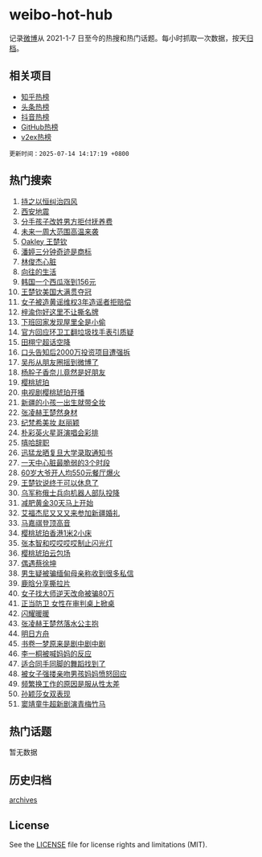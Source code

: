 # weibo-hot-hub

记录[微博](https://www.weibo.com)从 2021-1-7 日至今的热搜和热门话题。每小时抓取一次数据，按天[归档](archives)。

## 相关项目

- [知乎热榜](https://github.com/lonnyzhang423/zhihu-hot-hub)
- [头条热榜](https://github.com/lonnyzhang423/toutiao-hot-hub)
- [抖音热榜](https://github.com/lonnyzhang423/douyin-hot-hub)
- [GitHub热榜](https://github.com/lonnyzhang423/github-hot-hub)
- [v2ex热榜](https://github.com/lonnyzhang423/v2ex-hot-hub)


`更新时间：2025-07-14 14:17:19 +0800`

## 热门搜索

1. [持之以恒纠治四风](https://m.weibo.cn/search?containerid=100103type%3D1%26t%3D10%26q%3D%23%E6%8C%81%E4%B9%8B%E4%BB%A5%E6%81%92%E7%BA%A0%E6%B2%BB%E5%9B%9B%E9%A3%8E%23&stream_entry_id=51&isnewpage=1&extparam=seat%3D1%26c_type%3D51%26q%3D%2523%25E6%258C%2581%25E4%25B9%258B%25E4%25BB%25A5%25E6%2581%2592%25E7%25BA%25A0%25E6%25B2%25BB%25E5%259B%259B%25E9%25A3%258E%2523%26cate%3D10103%26pos%3D0%26dgr%3D0%26filter_type%3Drealtimehot%26stream_entry_id%3D51%26display_time%3D1752473837%26pre_seqid%3D17524738376410055565)
1. [西安地震](https://m.weibo.cn/search?containerid=100103type%3D1%26t%3D10%26q%3D%E8%A5%BF%E5%AE%89%E5%9C%B0%E9%9C%87&stream_entry_id=31&isnewpage=1&extparam=seat%3D1%26c_type%3D31%26cate%3D5001%26realpos%3D1%26flag%3D2%26dgr%3D0%26lcate%3D5001%26filter_type%3Drealtimehot%26pos%3D0%26stream_entry_id%3D31%26band_rank%3D1%26q%3D%25E8%25A5%25BF%25E5%25AE%2589%25E5%259C%25B0%25E9%259C%2587%26display_time%3D1752473837%26pre_seqid%3D17524738376410055565)
1. [分手孩子改姓男方拒付抚养费](https://m.weibo.cn/search?containerid=100103type%3D1%26t%3D10%26q%3D%23%E5%88%86%E6%89%8B%E5%AD%A9%E5%AD%90%E6%94%B9%E5%A7%93%E7%94%B7%E6%96%B9%E6%8B%92%E4%BB%98%E6%8A%9A%E5%85%BB%E8%B4%B9%23&stream_entry_id=31&isnewpage=1&extparam=seat%3D1%26c_type%3D31%26cate%3D5001%26realpos%3D2%26flag%3D1%26dgr%3D0%26lcate%3D5001%26filter_type%3Drealtimehot%26pos%3D1%26stream_entry_id%3D31%26band_rank%3D2%26q%3D%2523%25E5%2588%2586%25E6%2589%258B%25E5%25AD%25A9%25E5%25AD%2590%25E6%2594%25B9%25E5%25A7%2593%25E7%2594%25B7%25E6%2596%25B9%25E6%258B%2592%25E4%25BB%2598%25E6%258A%259A%25E5%2585%25BB%25E8%25B4%25B9%2523%26display_time%3D1752473837%26pre_seqid%3D17524738376410055565)
1. [未来一周大范围高温来袭](https://m.weibo.cn/search?containerid=100103type%3D1%26t%3D10%26q%3D%23%E6%9C%AA%E6%9D%A5%E4%B8%80%E5%91%A8%E5%A4%A7%E8%8C%83%E5%9B%B4%E9%AB%98%E6%B8%A9%E6%9D%A5%E8%A2%AD%23&stream_entry_id=31&isnewpage=1&extparam=seat%3D1%26c_type%3D31%26cate%3D5001%26realpos%3D3%26flag%3D0%26dgr%3D0%26lcate%3D5001%26filter_type%3Drealtimehot%26pos%3D2%26stream_entry_id%3D31%26band_rank%3D3%26q%3D%2523%25E6%259C%25AA%25E6%259D%25A5%25E4%25B8%2580%25E5%2591%25A8%25E5%25A4%25A7%25E8%258C%2583%25E5%259B%25B4%25E9%25AB%2598%25E6%25B8%25A9%25E6%259D%25A5%25E8%25A2%25AD%2523%26display_time%3D1752473837%26pre_seqid%3D17524738376410055565)
1. [Oakley 王楚钦](https://m.weibo.cn/search?containerid=100103type%3D1%26t%3D10%26q%3DOakley+%E7%8E%8B%E6%A5%9A%E9%92%A6&stream_entry_id=31&isnewpage=1&extparam=seat%3D1%26c_type%3D31%26cate%3D5001%26realpos%3D4%26flag%3D1%26dgr%3D0%26lcate%3D5001%26filter_type%3Drealtimehot%26pos%3D3%26stream_entry_id%3D31%26band_rank%3D4%26q%3DOakley%2520%25E7%258E%258B%25E6%25A5%259A%25E9%2592%25A6%26display_time%3D1752473837%26pre_seqid%3D17524738376410055565)
1. [潘婷三分钟奇迹是商标](https://m.weibo.cn/search?containerid=100103type%3D1%26t%3D10%26q%3D%23%E6%BD%98%E5%A9%B7%E4%B8%89%E5%88%86%E9%92%9F%E5%A5%87%E8%BF%B9%E6%98%AF%E5%95%86%E6%A0%87%23&stream_entry_id=31&isnewpage=1&extparam=seat%3D1%26c_type%3D31%26cate%3D5001%26realpos%3D5%26flag%3D0%26dgr%3D0%26lcate%3D5001%26filter_type%3Drealtimehot%26pos%3D4%26stream_entry_id%3D31%26band_rank%3D5%26q%3D%2523%25E6%25BD%2598%25E5%25A9%25B7%25E4%25B8%2589%25E5%2588%2586%25E9%2592%259F%25E5%25A5%2587%25E8%25BF%25B9%25E6%2598%25AF%25E5%2595%2586%25E6%25A0%2587%2523%26display_time%3D1752473837%26pre_seqid%3D17524738376410055565)
1. [林俊杰心脏](https://m.weibo.cn/search?containerid=100103type%3D1%26t%3D10%26q%3D%E6%9E%97%E4%BF%8A%E6%9D%B0%E5%BF%83%E8%84%8F&stream_entry_id=31&isnewpage=1&extparam=seat%3D1%26c_type%3D31%26cate%3D5001%26realpos%3D6%26flag%3D16%26dgr%3D0%26lcate%3D5001%26filter_type%3Drealtimehot%26pos%3D5%26stream_entry_id%3D31%26band_rank%3D6%26q%3D%25E6%259E%2597%25E4%25BF%258A%25E6%259D%25B0%25E5%25BF%2583%25E8%2584%258F%26display_time%3D1752473837%26pre_seqid%3D17524738376410055565)
1. [向往的生活](https://m.weibo.cn/search?containerid=100103type%3D1%26t%3D10%26q%3D%E5%90%91%E5%BE%80%E7%9A%84%E7%94%9F%E6%B4%BB&stream_entry_id=31&isnewpage=1&extparam=seat%3D1%26c_type%3D31%26cate%3D5001%26realpos%3D7%26flag%3D1%26dgr%3D0%26lcate%3D5001%26filter_type%3Drealtimehot%26pos%3D6%26stream_entry_id%3D31%26band_rank%3D7%26q%3D%25E5%2590%2591%25E5%25BE%2580%25E7%259A%2584%25E7%2594%259F%25E6%25B4%25BB%26display_time%3D1752473837%26pre_seqid%3D17524738376410055565)
1. [韩国一个西瓜涨到156元](https://m.weibo.cn/search?containerid=100103type%3D1%26t%3D10%26q%3D%23%E9%9F%A9%E5%9B%BD%E4%B8%80%E4%B8%AA%E8%A5%BF%E7%93%9C%E6%B6%A8%E5%88%B0156%E5%85%83%23&stream_entry_id=31&isnewpage=1&extparam=seat%3D1%26c_type%3D31%26cate%3D5001%26realpos%3D8%26flag%3D1%26dgr%3D0%26lcate%3D5001%26filter_type%3Drealtimehot%26pos%3D7%26stream_entry_id%3D31%26band_rank%3D8%26q%3D%2523%25E9%259F%25A9%25E5%259B%25BD%25E4%25B8%2580%25E4%25B8%25AA%25E8%25A5%25BF%25E7%2593%259C%25E6%25B6%25A8%25E5%2588%25B0156%25E5%2585%2583%2523%26display_time%3D1752473837%26pre_seqid%3D17524738376410055565)
1. [王楚钦美国大满贯夺冠](https://m.weibo.cn/search?containerid=100103type%3D1%26t%3D10%26q%3D%23%E7%8E%8B%E6%A5%9A%E9%92%A6%E7%BE%8E%E5%9B%BD%E5%A4%A7%E6%BB%A1%E8%B4%AF%E5%A4%BA%E5%86%A0%23&stream_entry_id=31&isnewpage=1&extparam=seat%3D1%26c_type%3D31%26cate%3D5001%26realpos%3D9%26flag%3D0%26dgr%3D0%26lcate%3D5001%26filter_type%3Drealtimehot%26pos%3D8%26stream_entry_id%3D31%26band_rank%3D9%26q%3D%2523%25E7%258E%258B%25E6%25A5%259A%25E9%2592%25A6%25E7%25BE%258E%25E5%259B%25BD%25E5%25A4%25A7%25E6%25BB%25A1%25E8%25B4%25AF%25E5%25A4%25BA%25E5%2586%25A0%2523%26display_time%3D1752473837%26pre_seqid%3D17524738376410055565)
1. [女子被造黄谣维权3年造谣者拒赔偿](https://m.weibo.cn/search?containerid=100103type%3D1%26t%3D10%26q%3D%23%E5%A5%B3%E5%AD%90%E8%A2%AB%E9%80%A0%E9%BB%84%E8%B0%A3%E7%BB%B4%E6%9D%833%E5%B9%B4%E9%80%A0%E8%B0%A3%E8%80%85%E6%8B%92%E8%B5%94%E5%81%BF%23&stream_entry_id=31&isnewpage=1&extparam=seat%3D1%26c_type%3D31%26cate%3D5001%26realpos%3D10%26flag%3D1%26dgr%3D0%26lcate%3D5001%26filter_type%3Drealtimehot%26pos%3D9%26stream_entry_id%3D31%26band_rank%3D10%26q%3D%2523%25E5%25A5%25B3%25E5%25AD%2590%25E8%25A2%25AB%25E9%2580%25A0%25E9%25BB%2584%25E8%25B0%25A3%25E7%25BB%25B4%25E6%259D%25833%25E5%25B9%25B4%25E9%2580%25A0%25E8%25B0%25A3%25E8%2580%2585%25E6%258B%2592%25E8%25B5%2594%25E5%2581%25BF%2523%26display_time%3D1752473837%26pre_seqid%3D17524738376410055565)
1. [梓渝你好这里不让撕名牌](https://m.weibo.cn/search?containerid=100103type%3D1%26t%3D10%26q%3D%E6%A2%93%E6%B8%9D%E4%BD%A0%E5%A5%BD%E8%BF%99%E9%87%8C%E4%B8%8D%E8%AE%A9%E6%92%95%E5%90%8D%E7%89%8C&stream_entry_id=31&isnewpage=1&extparam=seat%3D1%26c_type%3D31%26cate%3D5001%26realpos%3D11%26flag%3D1%26dgr%3D0%26lcate%3D5001%26filter_type%3Drealtimehot%26pos%3D10%26stream_entry_id%3D31%26band_rank%3D11%26q%3D%25E6%25A2%2593%25E6%25B8%259D%25E4%25BD%25A0%25E5%25A5%25BD%25E8%25BF%2599%25E9%2587%258C%25E4%25B8%258D%25E8%25AE%25A9%25E6%2592%2595%25E5%2590%258D%25E7%2589%258C%26display_time%3D1752473837%26pre_seqid%3D17524738376410055565)
1. [下班回家发现屋里全是小偷](https://m.weibo.cn/search?containerid=100103type%3D1%26t%3D10%26q%3D%E4%B8%8B%E7%8F%AD%E5%9B%9E%E5%AE%B6%E5%8F%91%E7%8E%B0%E5%B1%8B%E9%87%8C%E5%85%A8%E6%98%AF%E5%B0%8F%E5%81%B7&stream_entry_id=31&isnewpage=1&extparam=seat%3D1%26c_type%3D31%26cate%3D5001%26realpos%3D12%26flag%3D2%26dgr%3D0%26lcate%3D5001%26filter_type%3Drealtimehot%26pos%3D11%26stream_entry_id%3D31%26band_rank%3D12%26q%3D%25E4%25B8%258B%25E7%258F%25AD%25E5%259B%259E%25E5%25AE%25B6%25E5%258F%2591%25E7%258E%25B0%25E5%25B1%258B%25E9%2587%258C%25E5%2585%25A8%25E6%2598%25AF%25E5%25B0%258F%25E5%2581%25B7%26display_time%3D1752473837%26pre_seqid%3D17524738376410055565)
1. [官方回应环卫工翻垃圾找手表引质疑](https://m.weibo.cn/search?containerid=100103type%3D1%26t%3D10%26q%3D%23%E5%AE%98%E6%96%B9%E5%9B%9E%E5%BA%94%E7%8E%AF%E5%8D%AB%E5%B7%A5%E7%BF%BB%E5%9E%83%E5%9C%BE%E6%89%BE%E6%89%8B%E8%A1%A8%E5%BC%95%E8%B4%A8%E7%96%91%23&stream_entry_id=31&isnewpage=1&extparam=seat%3D1%26c_type%3D31%26cate%3D5001%26realpos%3D13%26flag%3D1%26dgr%3D0%26lcate%3D5001%26filter_type%3Drealtimehot%26pos%3D12%26stream_entry_id%3D31%26band_rank%3D13%26q%3D%2523%25E5%25AE%2598%25E6%2596%25B9%25E5%259B%259E%25E5%25BA%2594%25E7%258E%25AF%25E5%258D%25AB%25E5%25B7%25A5%25E7%25BF%25BB%25E5%259E%2583%25E5%259C%25BE%25E6%2589%25BE%25E6%2589%258B%25E8%25A1%25A8%25E5%25BC%2595%25E8%25B4%25A8%25E7%2596%2591%2523%26display_time%3D1752473837%26pre_seqid%3D17524738376410055565)
1. [田栩宁超话空降](https://m.weibo.cn/search?containerid=100103type%3D1%26t%3D10%26q%3D%23%E7%94%B0%E6%A0%A9%E5%AE%81%E8%B6%85%E8%AF%9D%E7%A9%BA%E9%99%8D%23&stream_entry_id=31&isnewpage=1&extparam=seat%3D1%26c_type%3D31%26cate%3D5001%26realpos%3D14%26flag%3D0%26dgr%3D0%26lcate%3D5001%26filter_type%3Drealtimehot%26pos%3D13%26stream_entry_id%3D31%26band_rank%3D14%26q%3D%2523%25E7%2594%25B0%25E6%25A0%25A9%25E5%25AE%2581%25E8%25B6%2585%25E8%25AF%259D%25E7%25A9%25BA%25E9%2599%258D%2523%26display_time%3D1752473837%26pre_seqid%3D17524738376410055565)
1. [口头告知后2000万投资项目遭强拆](https://m.weibo.cn/search?containerid=100103type%3D1%26t%3D10%26q%3D%23%E5%8F%A3%E5%A4%B4%E5%91%8A%E7%9F%A5%E5%90%8E2000%E4%B8%87%E6%8A%95%E8%B5%84%E9%A1%B9%E7%9B%AE%E9%81%AD%E5%BC%BA%E6%8B%86%23&stream_entry_id=31&isnewpage=1&extparam=seat%3D1%26c_type%3D31%26cate%3D5001%26realpos%3D15%26flag%3D1%26dgr%3D0%26lcate%3D5001%26filter_type%3Drealtimehot%26pos%3D14%26stream_entry_id%3D31%26band_rank%3D15%26q%3D%2523%25E5%258F%25A3%25E5%25A4%25B4%25E5%2591%258A%25E7%259F%25A5%25E5%2590%258E2000%25E4%25B8%2587%25E6%258A%2595%25E8%25B5%2584%25E9%25A1%25B9%25E7%259B%25AE%25E9%2581%25AD%25E5%25BC%25BA%25E6%258B%2586%2523%26display_time%3D1752473837%26pre_seqid%3D17524738376410055565)
1. [吴彤从朋友圈摇到微博了](https://m.weibo.cn/search?containerid=100103type%3D1%26t%3D10%26q%3D%E5%90%B4%E5%BD%A4%E4%BB%8E%E6%9C%8B%E5%8F%8B%E5%9C%88%E6%91%87%E5%88%B0%E5%BE%AE%E5%8D%9A%E4%BA%86&stream_entry_id=31&isnewpage=1&extparam=seat%3D1%26c_type%3D31%26cate%3D5001%26realpos%3D16%26flag%3D1%26dgr%3D0%26lcate%3D5001%26filter_type%3Drealtimehot%26pos%3D15%26stream_entry_id%3D31%26band_rank%3D16%26q%3D%25E5%2590%25B4%25E5%25BD%25A4%25E4%25BB%258E%25E6%259C%258B%25E5%258F%258B%25E5%259C%2588%25E6%2591%2587%25E5%2588%25B0%25E5%25BE%25AE%25E5%258D%259A%25E4%25BA%2586%26display_time%3D1752473837%26pre_seqid%3D17524738376410055565)
1. [杨肸子香奈儿竟然是好朋友](https://m.weibo.cn/search?containerid=100103type%3D1%26t%3D10%26q%3D%E6%9D%A8%E8%82%B8%E5%AD%90%E9%A6%99%E5%A5%88%E5%84%BF%E7%AB%9F%E7%84%B6%E6%98%AF%E5%A5%BD%E6%9C%8B%E5%8F%8B&stream_entry_id=31&isnewpage=1&extparam=seat%3D1%26c_type%3D31%26cate%3D5001%26realpos%3D17%26flag%3D0%26dgr%3D0%26lcate%3D5001%26filter_type%3Drealtimehot%26pos%3D16%26stream_entry_id%3D31%26band_rank%3D17%26q%3D%25E6%259D%25A8%25E8%2582%25B8%25E5%25AD%2590%25E9%25A6%2599%25E5%25A5%2588%25E5%2584%25BF%25E7%25AB%259F%25E7%2584%25B6%25E6%2598%25AF%25E5%25A5%25BD%25E6%259C%258B%25E5%258F%258B%26display_time%3D1752473837%26pre_seqid%3D17524738376410055565)
1. [樱桃琥珀](https://m.weibo.cn/search?containerid=100103type%3D1%26t%3D10%26q%3D%E6%A8%B1%E6%A1%83%E7%90%A5%E7%8F%80&stream_entry_id=31&isnewpage=1&extparam=seat%3D1%26c_type%3D31%26cate%3D5001%26realpos%3D18%26flag%3D0%26dgr%3D0%26lcate%3D5001%26filter_type%3Drealtimehot%26pos%3D17%26stream_entry_id%3D31%26band_rank%3D18%26q%3D%25E6%25A8%25B1%25E6%25A1%2583%25E7%2590%25A5%25E7%258F%2580%26display_time%3D1752473837%26pre_seqid%3D17524738376410055565)
1. [电视剧樱桃琥珀开播](https://m.weibo.cn/search?containerid=100103type%3D1%26t%3D10%26q%3D%23%E7%94%B5%E8%A7%86%E5%89%A7%E6%A8%B1%E6%A1%83%E7%90%A5%E7%8F%80%E5%BC%80%E6%92%AD%23&stream_entry_id=31&isnewpage=1&extparam=seat%3D1%26c_type%3D31%26cate%3D5001%26realpos%3D19%26flag%3D1%26dgr%3D0%26lcate%3D5001%26filter_type%3Drealtimehot%26pos%3D18%26stream_entry_id%3D31%26band_rank%3D19%26q%3D%2523%25E7%2594%25B5%25E8%25A7%2586%25E5%2589%25A7%25E6%25A8%25B1%25E6%25A1%2583%25E7%2590%25A5%25E7%258F%2580%25E5%25BC%2580%25E6%2592%25AD%2523%26display_time%3D1752473837%26pre_seqid%3D17524738376410055565)
1. [新疆的小孩一出生就带全妆](https://m.weibo.cn/search?containerid=100103type%3D1%26t%3D10%26q%3D%E6%96%B0%E7%96%86%E7%9A%84%E5%B0%8F%E5%AD%A9%E4%B8%80%E5%87%BA%E7%94%9F%E5%B0%B1%E5%B8%A6%E5%85%A8%E5%A6%86&stream_entry_id=31&isnewpage=1&extparam=seat%3D1%26c_type%3D31%26cate%3D5001%26realpos%3D20%26flag%3D0%26dgr%3D0%26lcate%3D5001%26filter_type%3Drealtimehot%26pos%3D19%26stream_entry_id%3D31%26band_rank%3D20%26q%3D%25E6%2596%25B0%25E7%2596%2586%25E7%259A%2584%25E5%25B0%258F%25E5%25AD%25A9%25E4%25B8%2580%25E5%2587%25BA%25E7%2594%259F%25E5%25B0%25B1%25E5%25B8%25A6%25E5%2585%25A8%25E5%25A6%2586%26display_time%3D1752473837%26pre_seqid%3D17524738376410055565)
1. [张凌赫王楚然身材](https://m.weibo.cn/search?containerid=100103type%3D1%26t%3D10%26q%3D%23%E5%BC%A0%E5%87%8C%E8%B5%AB%E7%8E%8B%E6%A5%9A%E7%84%B6%E8%BA%AB%E6%9D%90%23&stream_entry_id=31&isnewpage=1&extparam=seat%3D1%26c_type%3D31%26cate%3D5001%26realpos%3D21%26flag%3D1%26dgr%3D0%26lcate%3D5001%26filter_type%3Drealtimehot%26pos%3D20%26stream_entry_id%3D31%26band_rank%3D21%26q%3D%2523%25E5%25BC%25A0%25E5%2587%258C%25E8%25B5%25AB%25E7%258E%258B%25E6%25A5%259A%25E7%2584%25B6%25E8%25BA%25AB%25E6%259D%2590%2523%26display_time%3D1752473837%26pre_seqid%3D17524738376410055565)
1. [纪梵希美妆 赵丽颖](https://m.weibo.cn/search?containerid=100103type%3D1%26t%3D10%26q%3D%E7%BA%AA%E6%A2%B5%E5%B8%8C%E7%BE%8E%E5%A6%86+%E8%B5%B5%E4%B8%BD%E9%A2%96&stream_entry_id=31&isnewpage=1&extparam=seat%3D1%26c_type%3D31%26cate%3D5001%26realpos%3D22%26flag%3D0%26dgr%3D0%26lcate%3D5001%26filter_type%3Drealtimehot%26pos%3D21%26stream_entry_id%3D31%26band_rank%3D22%26q%3D%25E7%25BA%25AA%25E6%25A2%25B5%25E5%25B8%258C%25E7%25BE%258E%25E5%25A6%2586%2520%25E8%25B5%25B5%25E4%25B8%25BD%25E9%25A2%2596%26display_time%3D1752473837%26pre_seqid%3D17524738376410055565)
1. [朴彩英火星哥演唱会彩排](https://m.weibo.cn/search?containerid=100103type%3D1%26t%3D10%26q%3D%23%E6%9C%B4%E5%BD%A9%E8%8B%B1%E7%81%AB%E6%98%9F%E5%93%A5%E6%BC%94%E5%94%B1%E4%BC%9A%E5%BD%A9%E6%8E%92%23&stream_entry_id=31&isnewpage=1&extparam=seat%3D1%26c_type%3D31%26cate%3D5001%26realpos%3D23%26flag%3D1%26dgr%3D0%26lcate%3D5001%26filter_type%3Drealtimehot%26pos%3D22%26stream_entry_id%3D31%26band_rank%3D23%26q%3D%2523%25E6%259C%25B4%25E5%25BD%25A9%25E8%258B%25B1%25E7%2581%25AB%25E6%2598%259F%25E5%2593%25A5%25E6%25BC%2594%25E5%2594%25B1%25E4%25BC%259A%25E5%25BD%25A9%25E6%258E%2592%2523%26display_time%3D1752473837%26pre_seqid%3D17524738376410055565)
1. [嘻哈辞职](https://m.weibo.cn/search?containerid=100103type%3D1%26t%3D10%26q%3D%E5%98%BB%E5%93%88%E8%BE%9E%E8%81%8C&stream_entry_id=31&isnewpage=1&extparam=seat%3D1%26c_type%3D31%26cate%3D5001%26realpos%3D24%26flag%3D1%26dgr%3D0%26lcate%3D5001%26filter_type%3Drealtimehot%26pos%3D23%26stream_entry_id%3D31%26band_rank%3D24%26q%3D%25E5%2598%25BB%25E5%2593%2588%25E8%25BE%259E%25E8%2581%258C%26display_time%3D1752473837%26pre_seqid%3D17524738376410055565)
1. [迅猛龙晒复旦大学录取通知书](https://m.weibo.cn/search?containerid=100103type%3D1%26t%3D10%26q%3D%23%E8%BF%85%E7%8C%9B%E9%BE%99%E6%99%92%E5%A4%8D%E6%97%A6%E5%A4%A7%E5%AD%A6%E5%BD%95%E5%8F%96%E9%80%9A%E7%9F%A5%E4%B9%A6%23&stream_entry_id=31&isnewpage=1&extparam=seat%3D1%26c_type%3D31%26cate%3D5001%26realpos%3D25%26flag%3D0%26dgr%3D0%26lcate%3D5001%26filter_type%3Drealtimehot%26pos%3D24%26stream_entry_id%3D31%26band_rank%3D25%26q%3D%2523%25E8%25BF%2585%25E7%258C%259B%25E9%25BE%2599%25E6%2599%2592%25E5%25A4%258D%25E6%2597%25A6%25E5%25A4%25A7%25E5%25AD%25A6%25E5%25BD%2595%25E5%258F%2596%25E9%2580%259A%25E7%259F%25A5%25E4%25B9%25A6%2523%26display_time%3D1752473837%26pre_seqid%3D17524738376410055565)
1. [一天中心脏最脆弱的3个时段](https://m.weibo.cn/search?containerid=100103type%3D1%26t%3D10%26q%3D%23%E4%B8%80%E5%A4%A9%E4%B8%AD%E5%BF%83%E8%84%8F%E6%9C%80%E8%84%86%E5%BC%B1%E7%9A%843%E4%B8%AA%E6%97%B6%E6%AE%B5%23&stream_entry_id=31&isnewpage=1&extparam=seat%3D1%26c_type%3D31%26cate%3D5001%26realpos%3D26%26flag%3D0%26dgr%3D0%26lcate%3D5001%26filter_type%3Drealtimehot%26pos%3D25%26stream_entry_id%3D31%26band_rank%3D26%26q%3D%2523%25E4%25B8%2580%25E5%25A4%25A9%25E4%25B8%25AD%25E5%25BF%2583%25E8%2584%258F%25E6%259C%2580%25E8%2584%2586%25E5%25BC%25B1%25E7%259A%25843%25E4%25B8%25AA%25E6%2597%25B6%25E6%25AE%25B5%2523%26display_time%3D1752473837%26pre_seqid%3D17524738376410055565)
1. [60岁大爷开人均550元餐厅爆火](https://m.weibo.cn/search?containerid=100103type%3D1%26t%3D10%26q%3D%2360%E5%B2%81%E5%A4%A7%E7%88%B7%E5%BC%80%E4%BA%BA%E5%9D%87550%E5%85%83%E9%A4%90%E5%8E%85%E7%88%86%E7%81%AB%23&stream_entry_id=31&isnewpage=1&extparam=seat%3D1%26c_type%3D31%26cate%3D5001%26realpos%3D27%26flag%3D0%26dgr%3D0%26lcate%3D5001%26filter_type%3Drealtimehot%26pos%3D26%26stream_entry_id%3D31%26band_rank%3D27%26q%3D%252360%25E5%25B2%2581%25E5%25A4%25A7%25E7%2588%25B7%25E5%25BC%2580%25E4%25BA%25BA%25E5%259D%2587550%25E5%2585%2583%25E9%25A4%2590%25E5%258E%2585%25E7%2588%2586%25E7%2581%25AB%2523%26display_time%3D1752473837%26pre_seqid%3D17524738376410055565)
1. [王楚钦说终于可以休息了](https://m.weibo.cn/search?containerid=100103type%3D1%26t%3D10%26q%3D%23%E7%8E%8B%E6%A5%9A%E9%92%A6%E8%AF%B4%E7%BB%88%E4%BA%8E%E5%8F%AF%E4%BB%A5%E4%BC%91%E6%81%AF%E4%BA%86%23&stream_entry_id=31&isnewpage=1&extparam=seat%3D1%26c_type%3D31%26cate%3D5001%26realpos%3D28%26flag%3D1%26dgr%3D0%26lcate%3D5001%26filter_type%3Drealtimehot%26pos%3D27%26stream_entry_id%3D31%26band_rank%3D28%26q%3D%2523%25E7%258E%258B%25E6%25A5%259A%25E9%2592%25A6%25E8%25AF%25B4%25E7%25BB%2588%25E4%25BA%258E%25E5%258F%25AF%25E4%25BB%25A5%25E4%25BC%2591%25E6%2581%25AF%25E4%25BA%2586%2523%26display_time%3D1752473837%26pre_seqid%3D17524738376410055565)
1. [乌军称俄士兵向机器人部队投降](https://m.weibo.cn/search?containerid=100103type%3D1%26t%3D10%26q%3D%23%E4%B9%8C%E5%86%9B%E7%A7%B0%E4%BF%84%E5%A3%AB%E5%85%B5%E5%90%91%E6%9C%BA%E5%99%A8%E4%BA%BA%E9%83%A8%E9%98%9F%E6%8A%95%E9%99%8D%23&stream_entry_id=31&isnewpage=1&extparam=seat%3D1%26c_type%3D31%26cate%3D5001%26realpos%3D29%26flag%3D1%26dgr%3D0%26lcate%3D5001%26filter_type%3Drealtimehot%26pos%3D28%26stream_entry_id%3D31%26band_rank%3D29%26q%3D%2523%25E4%25B9%258C%25E5%2586%259B%25E7%25A7%25B0%25E4%25BF%2584%25E5%25A3%25AB%25E5%2585%25B5%25E5%2590%2591%25E6%259C%25BA%25E5%2599%25A8%25E4%25BA%25BA%25E9%2583%25A8%25E9%2598%259F%25E6%258A%2595%25E9%2599%258D%2523%26display_time%3D1752473837%26pre_seqid%3D17524738376410055565)
1. [减肥黄金30天马上开始](https://m.weibo.cn/search?containerid=100103type%3D1%26t%3D10%26q%3D%23%E5%87%8F%E8%82%A5%E9%BB%84%E9%87%9130%E5%A4%A9%E9%A9%AC%E4%B8%8A%E5%BC%80%E5%A7%8B%23&stream_entry_id=31&isnewpage=1&extparam=seat%3D1%26c_type%3D31%26cate%3D5001%26realpos%3D30%26flag%3D0%26dgr%3D0%26lcate%3D5001%26filter_type%3Drealtimehot%26pos%3D29%26stream_entry_id%3D31%26band_rank%3D30%26q%3D%2523%25E5%2587%258F%25E8%2582%25A5%25E9%25BB%2584%25E9%2587%259130%25E5%25A4%25A9%25E9%25A9%25AC%25E4%25B8%258A%25E5%25BC%2580%25E5%25A7%258B%2523%26display_time%3D1752473837%26pre_seqid%3D17524738376410055565)
1. [艾福杰尼又又又来参加新疆婚礼](https://m.weibo.cn/search?containerid=100103type%3D1%26t%3D10%26q%3D%E8%89%BE%E7%A6%8F%E6%9D%B0%E5%B0%BC%E5%8F%88%E5%8F%88%E5%8F%88%E6%9D%A5%E5%8F%82%E5%8A%A0%E6%96%B0%E7%96%86%E5%A9%9A%E7%A4%BC&stream_entry_id=31&isnewpage=1&extparam=seat%3D1%26c_type%3D31%26cate%3D5001%26realpos%3D31%26flag%3D1%26dgr%3D0%26lcate%3D5001%26filter_type%3Drealtimehot%26pos%3D30%26stream_entry_id%3D31%26band_rank%3D31%26q%3D%25E8%2589%25BE%25E7%25A6%258F%25E6%259D%25B0%25E5%25B0%25BC%25E5%258F%2588%25E5%258F%2588%25E5%258F%2588%25E6%259D%25A5%25E5%258F%2582%25E5%258A%25A0%25E6%2596%25B0%25E7%2596%2586%25E5%25A9%259A%25E7%25A4%25BC%26display_time%3D1752473837%26pre_seqid%3D17524738376410055565)
1. [马嘉祺登顶高音](https://m.weibo.cn/search?containerid=100103type%3D1%26t%3D10%26q%3D%23%E9%A9%AC%E5%98%89%E7%A5%BA%E7%99%BB%E9%A1%B6%E9%AB%98%E9%9F%B3%23&stream_entry_id=31&isnewpage=1&extparam=seat%3D1%26c_type%3D31%26cate%3D5001%26realpos%3D32%26flag%3D1%26dgr%3D0%26lcate%3D5001%26filter_type%3Drealtimehot%26pos%3D31%26stream_entry_id%3D31%26band_rank%3D32%26q%3D%2523%25E9%25A9%25AC%25E5%2598%2589%25E7%25A5%25BA%25E7%2599%25BB%25E9%25A1%25B6%25E9%25AB%2598%25E9%259F%25B3%2523%26display_time%3D1752473837%26pre_seqid%3D17524738376410055565)
1. [樱桃琥珀香港1米2小床](https://m.weibo.cn/search?containerid=100103type%3D1%26t%3D10%26q%3D%E6%A8%B1%E6%A1%83%E7%90%A5%E7%8F%80%E9%A6%99%E6%B8%AF1%E7%B1%B32%E5%B0%8F%E5%BA%8A&stream_entry_id=31&isnewpage=1&extparam=seat%3D1%26c_type%3D31%26cate%3D5001%26realpos%3D33%26flag%3D1%26dgr%3D0%26lcate%3D5001%26filter_type%3Drealtimehot%26pos%3D32%26stream_entry_id%3D31%26band_rank%3D33%26q%3D%25E6%25A8%25B1%25E6%25A1%2583%25E7%2590%25A5%25E7%258F%2580%25E9%25A6%2599%25E6%25B8%25AF1%25E7%25B1%25B32%25E5%25B0%258F%25E5%25BA%258A%26display_time%3D1752473837%26pre_seqid%3D17524738376410055565)
1. [张本智和哎哎哎哎制止闪光灯](https://m.weibo.cn/search?containerid=100103type%3D1%26t%3D10%26q%3D%23%E5%BC%A0%E6%9C%AC%E6%99%BA%E5%92%8C%E5%93%8E%E5%93%8E%E5%93%8E%E5%93%8E%E5%88%B6%E6%AD%A2%E9%97%AA%E5%85%89%E7%81%AF%23&stream_entry_id=31&isnewpage=1&extparam=seat%3D1%26c_type%3D31%26cate%3D5001%26realpos%3D34%26flag%3D1%26dgr%3D0%26lcate%3D5001%26filter_type%3Drealtimehot%26pos%3D33%26stream_entry_id%3D31%26band_rank%3D34%26q%3D%2523%25E5%25BC%25A0%25E6%259C%25AC%25E6%2599%25BA%25E5%2592%258C%25E5%2593%258E%25E5%2593%258E%25E5%2593%258E%25E5%2593%258E%25E5%2588%25B6%25E6%25AD%25A2%25E9%2597%25AA%25E5%2585%2589%25E7%2581%25AF%2523%26display_time%3D1752473837%26pre_seqid%3D17524738376410055565)
1. [樱桃琥珀云包场](https://m.weibo.cn/search?containerid=100103type%3D1%26t%3D10%26q%3D%23%E6%A8%B1%E6%A1%83%E7%90%A5%E7%8F%80%E4%BA%91%E5%8C%85%E5%9C%BA%23&stream_entry_id=31&isnewpage=1&extparam=seat%3D1%26c_type%3D31%26cate%3D5001%26realpos%3D35%26flag%3D0%26dgr%3D0%26lcate%3D5001%26filter_type%3Drealtimehot%26pos%3D34%26stream_entry_id%3D31%26band_rank%3D35%26q%3D%2523%25E6%25A8%25B1%25E6%25A1%2583%25E7%2590%25A5%25E7%258F%2580%25E4%25BA%2591%25E5%258C%2585%25E5%259C%25BA%2523%26display_time%3D1752473837%26pre_seqid%3D17524738376410055565)
1. [偶遇蔡徐坤](https://m.weibo.cn/search?containerid=100103type%3D1%26t%3D10%26q%3D%23%E5%81%B6%E9%81%87%E8%94%A1%E5%BE%90%E5%9D%A4%23&stream_entry_id=31&isnewpage=1&extparam=seat%3D1%26c_type%3D31%26cate%3D5001%26realpos%3D36%26flag%3D0%26dgr%3D0%26lcate%3D5001%26filter_type%3Drealtimehot%26pos%3D35%26stream_entry_id%3D31%26band_rank%3D36%26q%3D%2523%25E5%2581%25B6%25E9%2581%2587%25E8%2594%25A1%25E5%25BE%2590%25E5%259D%25A4%2523%26display_time%3D1752473837%26pre_seqid%3D17524738376410055565)
1. [男生疑被骗缅甸母亲称收到很多私信](https://m.weibo.cn/search?containerid=100103type%3D1%26t%3D10%26q%3D%23%E7%94%B7%E7%94%9F%E7%96%91%E8%A2%AB%E9%AA%97%E7%BC%85%E7%94%B8%E6%AF%8D%E4%BA%B2%E7%A7%B0%E6%94%B6%E5%88%B0%E5%BE%88%E5%A4%9A%E7%A7%81%E4%BF%A1%23&stream_entry_id=31&isnewpage=1&extparam=seat%3D1%26c_type%3D31%26cate%3D5001%26realpos%3D37%26flag%3D1%26dgr%3D0%26lcate%3D5001%26filter_type%3Drealtimehot%26pos%3D36%26stream_entry_id%3D31%26band_rank%3D37%26q%3D%2523%25E7%2594%25B7%25E7%2594%259F%25E7%2596%2591%25E8%25A2%25AB%25E9%25AA%2597%25E7%25BC%2585%25E7%2594%25B8%25E6%25AF%258D%25E4%25BA%25B2%25E7%25A7%25B0%25E6%2594%25B6%25E5%2588%25B0%25E5%25BE%2588%25E5%25A4%259A%25E7%25A7%2581%25E4%25BF%25A1%2523%26display_time%3D1752473837%26pre_seqid%3D17524738376410055565)
1. [鹿晗分享撕拉片](https://m.weibo.cn/search?containerid=100103type%3D1%26t%3D10%26q%3D%23%E9%B9%BF%E6%99%97%E5%88%86%E4%BA%AB%E6%92%95%E6%8B%89%E7%89%87%23&stream_entry_id=31&isnewpage=1&extparam=seat%3D1%26c_type%3D31%26cate%3D5001%26realpos%3D38%26flag%3D0%26dgr%3D0%26lcate%3D5001%26filter_type%3Drealtimehot%26pos%3D37%26stream_entry_id%3D31%26band_rank%3D38%26q%3D%2523%25E9%25B9%25BF%25E6%2599%2597%25E5%2588%2586%25E4%25BA%25AB%25E6%2592%2595%25E6%258B%2589%25E7%2589%2587%2523%26display_time%3D1752473837%26pre_seqid%3D17524738376410055565)
1. [女子找大师逆天改命被骗80万](https://m.weibo.cn/search?containerid=100103type%3D1%26t%3D10%26q%3D%23%E5%A5%B3%E5%AD%90%E6%89%BE%E5%A4%A7%E5%B8%88%E9%80%86%E5%A4%A9%E6%94%B9%E5%91%BD%E8%A2%AB%E9%AA%9780%E4%B8%87%23&stream_entry_id=31&isnewpage=1&extparam=seat%3D1%26c_type%3D31%26cate%3D5001%26realpos%3D39%26flag%3D1%26dgr%3D0%26lcate%3D5001%26filter_type%3Drealtimehot%26pos%3D38%26stream_entry_id%3D31%26band_rank%3D39%26q%3D%2523%25E5%25A5%25B3%25E5%25AD%2590%25E6%2589%25BE%25E5%25A4%25A7%25E5%25B8%2588%25E9%2580%2586%25E5%25A4%25A9%25E6%2594%25B9%25E5%2591%25BD%25E8%25A2%25AB%25E9%25AA%259780%25E4%25B8%2587%2523%26display_time%3D1752473837%26pre_seqid%3D17524738376410055565)
1. [正当防卫 女性在审判桌上掀桌](https://m.weibo.cn/search?containerid=100103type%3D1%26t%3D10%26q%3D%E6%AD%A3%E5%BD%93%E9%98%B2%E5%8D%AB+%E5%A5%B3%E6%80%A7%E5%9C%A8%E5%AE%A1%E5%88%A4%E6%A1%8C%E4%B8%8A%E6%8E%80%E6%A1%8C&stream_entry_id=31&isnewpage=1&extparam=seat%3D1%26c_type%3D31%26cate%3D5001%26realpos%3D40%26flag%3D1%26dgr%3D0%26lcate%3D5001%26filter_type%3Drealtimehot%26pos%3D39%26stream_entry_id%3D31%26band_rank%3D40%26q%3D%25E6%25AD%25A3%25E5%25BD%2593%25E9%2598%25B2%25E5%258D%25AB%2520%25E5%25A5%25B3%25E6%2580%25A7%25E5%259C%25A8%25E5%25AE%25A1%25E5%2588%25A4%25E6%25A1%258C%25E4%25B8%258A%25E6%258E%2580%25E6%25A1%258C%26display_time%3D1752473837%26pre_seqid%3D17524738376410055565)
1. [闪耀暖暖](https://m.weibo.cn/search?containerid=100103type%3D1%26t%3D10%26q%3D%E9%97%AA%E8%80%80%E6%9A%96%E6%9A%96&stream_entry_id=31&isnewpage=1&extparam=seat%3D1%26c_type%3D31%26cate%3D5001%26realpos%3D41%26flag%3D1%26dgr%3D0%26lcate%3D5001%26filter_type%3Drealtimehot%26pos%3D40%26stream_entry_id%3D31%26band_rank%3D41%26q%3D%25E9%2597%25AA%25E8%2580%2580%25E6%259A%2596%25E6%259A%2596%26display_time%3D1752473837%26pre_seqid%3D17524738376410055565)
1. [张凌赫王楚然落水公主抱](https://m.weibo.cn/search?containerid=100103type%3D1%26t%3D10%26q%3D%23%E5%BC%A0%E5%87%8C%E8%B5%AB%E7%8E%8B%E6%A5%9A%E7%84%B6%E8%90%BD%E6%B0%B4%E5%85%AC%E4%B8%BB%E6%8A%B1%23&stream_entry_id=31&isnewpage=1&extparam=seat%3D1%26c_type%3D31%26cate%3D5001%26realpos%3D42%26flag%3D0%26dgr%3D0%26lcate%3D5001%26filter_type%3Drealtimehot%26pos%3D41%26stream_entry_id%3D31%26band_rank%3D42%26q%3D%2523%25E5%25BC%25A0%25E5%2587%258C%25E8%25B5%25AB%25E7%258E%258B%25E6%25A5%259A%25E7%2584%25B6%25E8%2590%25BD%25E6%25B0%25B4%25E5%2585%25AC%25E4%25B8%25BB%25E6%258A%25B1%2523%26display_time%3D1752473837%26pre_seqid%3D17524738376410055565)
1. [明日方舟](https://m.weibo.cn/search?containerid=100103type%3D1%26t%3D10%26q%3D%23%E6%98%8E%E6%97%A5%E6%96%B9%E8%88%9F%23&stream_entry_id=31&isnewpage=1&extparam=seat%3D1%26c_type%3D31%26cate%3D5001%26realpos%3D43%26flag%3D1%26dgr%3D0%26lcate%3D5001%26filter_type%3Drealtimehot%26pos%3D42%26stream_entry_id%3D31%26band_rank%3D43%26q%3D%2523%25E6%2598%258E%25E6%2597%25A5%25E6%2596%25B9%25E8%2588%259F%2523%26display_time%3D1752473837%26pre_seqid%3D17524738376410055565)
1. [书卷一梦原来是剧中剧中剧](https://m.weibo.cn/search?containerid=100103type%3D1%26t%3D10%26q%3D%E4%B9%A6%E5%8D%B7%E4%B8%80%E6%A2%A6%E5%8E%9F%E6%9D%A5%E6%98%AF%E5%89%A7%E4%B8%AD%E5%89%A7%E4%B8%AD%E5%89%A7&stream_entry_id=31&isnewpage=1&extparam=seat%3D1%26c_type%3D31%26cate%3D5001%26realpos%3D44%26flag%3D0%26dgr%3D0%26lcate%3D5001%26filter_type%3Drealtimehot%26pos%3D43%26stream_entry_id%3D31%26band_rank%3D44%26q%3D%25E4%25B9%25A6%25E5%258D%25B7%25E4%25B8%2580%25E6%25A2%25A6%25E5%258E%259F%25E6%259D%25A5%25E6%2598%25AF%25E5%2589%25A7%25E4%25B8%25AD%25E5%2589%25A7%25E4%25B8%25AD%25E5%2589%25A7%26display_time%3D1752473837%26pre_seqid%3D17524738376410055565)
1. [李一桐被喊妈妈的反应](https://m.weibo.cn/search?containerid=100103type%3D1%26t%3D10%26q%3D%E6%9D%8E%E4%B8%80%E6%A1%90%E8%A2%AB%E5%96%8A%E5%A6%88%E5%A6%88%E7%9A%84%E5%8F%8D%E5%BA%94&stream_entry_id=31&isnewpage=1&extparam=seat%3D1%26c_type%3D31%26cate%3D5001%26realpos%3D45%26flag%3D1%26dgr%3D0%26lcate%3D5001%26filter_type%3Drealtimehot%26pos%3D44%26stream_entry_id%3D31%26band_rank%3D45%26q%3D%25E6%259D%258E%25E4%25B8%2580%25E6%25A1%2590%25E8%25A2%25AB%25E5%2596%258A%25E5%25A6%2588%25E5%25A6%2588%25E7%259A%2584%25E5%258F%258D%25E5%25BA%2594%26display_time%3D1752473837%26pre_seqid%3D17524738376410055565)
1. [适合同手同脚的舞蹈找到了](https://m.weibo.cn/search?containerid=100103type%3D1%26t%3D10%26q%3D%23%E9%80%82%E5%90%88%E5%90%8C%E6%89%8B%E5%90%8C%E8%84%9A%E7%9A%84%E8%88%9E%E8%B9%88%E6%89%BE%E5%88%B0%E4%BA%86%23&stream_entry_id=31&isnewpage=1&extparam=seat%3D1%26c_type%3D31%26cate%3D5001%26realpos%3D46%26flag%3D1%26dgr%3D0%26lcate%3D5001%26filter_type%3Drealtimehot%26pos%3D45%26stream_entry_id%3D31%26band_rank%3D46%26q%3D%2523%25E9%2580%2582%25E5%2590%2588%25E5%2590%258C%25E6%2589%258B%25E5%2590%258C%25E8%2584%259A%25E7%259A%2584%25E8%2588%259E%25E8%25B9%2588%25E6%2589%25BE%25E5%2588%25B0%25E4%25BA%2586%2523%26display_time%3D1752473837%26pre_seqid%3D17524738376410055565)
1. [被女子强搂亲吻男孩妈妈愤怒回应](https://m.weibo.cn/search?containerid=100103type%3D1%26t%3D10%26q%3D%23%E8%A2%AB%E5%A5%B3%E5%AD%90%E5%BC%BA%E6%90%82%E4%BA%B2%E5%90%BB%E7%94%B7%E5%AD%A9%E5%A6%88%E5%A6%88%E6%84%A4%E6%80%92%E5%9B%9E%E5%BA%94%23&stream_entry_id=31&isnewpage=1&extparam=seat%3D1%26c_type%3D31%26cate%3D5001%26realpos%3D47%26flag%3D0%26dgr%3D0%26lcate%3D5001%26filter_type%3Drealtimehot%26pos%3D46%26stream_entry_id%3D31%26band_rank%3D47%26q%3D%2523%25E8%25A2%25AB%25E5%25A5%25B3%25E5%25AD%2590%25E5%25BC%25BA%25E6%2590%2582%25E4%25BA%25B2%25E5%2590%25BB%25E7%2594%25B7%25E5%25AD%25A9%25E5%25A6%2588%25E5%25A6%2588%25E6%2584%25A4%25E6%2580%2592%25E5%259B%259E%25E5%25BA%2594%2523%26display_time%3D1752473837%26pre_seqid%3D17524738376410055565)
1. [频繁换工作的原因是服从性太差](https://m.weibo.cn/search?containerid=100103type%3D1%26t%3D10%26q%3D%23%E9%A2%91%E7%B9%81%E6%8D%A2%E5%B7%A5%E4%BD%9C%E7%9A%84%E5%8E%9F%E5%9B%A0%E6%98%AF%E6%9C%8D%E4%BB%8E%E6%80%A7%E5%A4%AA%E5%B7%AE%23&stream_entry_id=31&isnewpage=1&extparam=seat%3D1%26c_type%3D31%26cate%3D5001%26realpos%3D48%26flag%3D0%26dgr%3D0%26lcate%3D5001%26filter_type%3Drealtimehot%26pos%3D47%26stream_entry_id%3D31%26band_rank%3D48%26q%3D%2523%25E9%25A2%2591%25E7%25B9%2581%25E6%258D%25A2%25E5%25B7%25A5%25E4%25BD%259C%25E7%259A%2584%25E5%258E%259F%25E5%259B%25A0%25E6%2598%25AF%25E6%259C%258D%25E4%25BB%258E%25E6%2580%25A7%25E5%25A4%25AA%25E5%25B7%25AE%2523%26display_time%3D1752473837%26pre_seqid%3D17524738376410055565)
1. [孙颖莎女双表现](https://m.weibo.cn/search?containerid=100103type%3D1%26t%3D10%26q%3D%E5%AD%99%E9%A2%96%E8%8E%8E%E5%A5%B3%E5%8F%8C%E8%A1%A8%E7%8E%B0&stream_entry_id=31&isnewpage=1&extparam=seat%3D1%26c_type%3D31%26cate%3D5001%26realpos%3D49%26flag%3D1%26dgr%3D0%26lcate%3D5001%26filter_type%3Drealtimehot%26pos%3D48%26stream_entry_id%3D31%26band_rank%3D49%26q%3D%25E5%25AD%2599%25E9%25A2%2596%25E8%258E%258E%25E5%25A5%25B3%25E5%258F%258C%25E8%25A1%25A8%25E7%258E%25B0%26display_time%3D1752473837%26pre_seqid%3D17524738376410055565)
1. [窦靖童牛超新剧演青梅竹马](https://m.weibo.cn/search?containerid=100103type%3D1%26t%3D10%26q%3D%E7%AA%A6%E9%9D%96%E7%AB%A5%E7%89%9B%E8%B6%85%E6%96%B0%E5%89%A7%E6%BC%94%E9%9D%92%E6%A2%85%E7%AB%B9%E9%A9%AC&stream_entry_id=31&isnewpage=1&extparam=seat%3D1%26c_type%3D31%26cate%3D5001%26realpos%3D50%26flag%3D1%26dgr%3D0%26lcate%3D5001%26filter_type%3Drealtimehot%26pos%3D49%26stream_entry_id%3D31%26band_rank%3D50%26q%3D%25E7%25AA%25A6%25E9%259D%2596%25E7%25AB%25A5%25E7%2589%259B%25E8%25B6%2585%25E6%2596%25B0%25E5%2589%25A7%25E6%25BC%2594%25E9%259D%2592%25E6%25A2%2585%25E7%25AB%25B9%25E9%25A9%25AC%26display_time%3D1752473837%26pre_seqid%3D17524738376410055565)

## 热门话题

暂无数据

## 历史归档

[archives](archives)

## License

See the [LICENSE](LICENSE) file for license rights and limitations (MIT).

